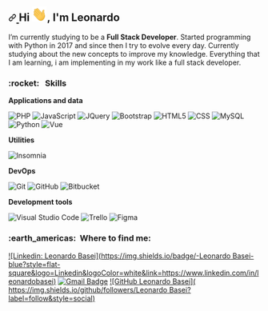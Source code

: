 <article class="markdown-body entry-content container-lg f5" itemprop="text">
   <h2>
      <a id="user-content-hi--im-alan" class="anchor" aria-hidden="true" href="#hi--im-alan">
         <svg class="octicon octicon-link" viewBox="0 0 16 16" version="1.1" width="16" height="16" aria-hidden="true">
            <path fill-rule="evenodd" d="M7.775 3.275a.75.75 0 001.06 1.06l1.25-1.25a2 2 0 112.83 2.83l-2.5 2.5a2 2 0 01-2.83 0 .75.75 0 00-1.06 1.06 3.5 3.5 0 004.95 0l2.5-2.5a3.5 3.5 0 00-4.95-4.95l-1.25 1.25zm-4.69 9.64a2 2 0 010-2.83l2.5-2.5a2 2 0 012.83 0 .75.75 0 001.06-1.06 3.5 3.5 0 00-4.95 0l-2.5 2.5a3.5 3.5 0 004.95 4.95l1.25-1.25a.75.75 0 00-1.06-1.06l-1.25 1.25a2 2 0 01-2.83 0z"></path>
         </svg>
      </a>
      Hi <a target="_blank" rel="noopener noreferrer" href="https://raw.githubusercontent.com/ABSphreak/ABSphreak/master/gifs/Hi.gif"><img src="https://raw.githubusercontent.com/ABSphreak/ABSphreak/master/gifs/Hi.gif" width="30px" style="max-width:100%;"></a>, I'm Leonardo
   </h2>
  
   <p>I’m currently studying to be a <strong>Full Stack Developer</strong>. Started programming with Python in 2017 and since then I try to evolve every day.
      Currently studying about the new concepts to improve my knowledge. Everything that I am learning, i am implementing in my work like a full stack developer.
   </p>
   
</article>

<h3> :rocket: &nbsp; Skills </h3>

**Applications and data**

  ![PHP](https://img.shields.io/badge/-PHP-333333?style=flat&logo=php)
  ![JavaScript](https://img.shields.io/badge/-JavaScript-333333?style=flat&logo=javascript)
  ![JQuery](https://img.shields.io/badge/-jquery-333333?style=flat&logo=jquery)
  ![Bootstrap](https://img.shields.io/badge/-bootstrap-333333?style=flat&logo=bootstrap)
  ![HTML5](https://img.shields.io/badge/-HTML5-333333?style=flat&logo=HTML5)
  ![CSS](https://img.shields.io/badge/-CSS-333333?style=flat&logo=CSS3&logoColor=1572B6)
  ![MySQL](https://img.shields.io/badge/-MySQL-333333?style=flat&logo=mysql)
  ![Python](https://img.shields.io/badge/-python-333333?style=flat&logo=python)
  ![Vue](https://img.shields.io/badge/-vue.js-333333?style=flat&logo=Vue.js)

**Utilities**

  ![Insomnia](https://img.shields.io/badge/-Insomnia-333333?style=flat&logo=insomnia)

**DevOps**

  ![Git](https://img.shields.io/badge/-Git-333333?style=flat&logo=git)
  ![GitHub](https://img.shields.io/badge/-GitHub-333333?style=flat&logo=github)
  ![Bitbucket](https://img.shields.io/badge/-Bitbucket-333333?style=flat&logo=bitbucket)

**Development tools**

  ![Visual Studio Code](https://img.shields.io/badge/-Visual%20Studio%20Code-333333?style=flat&logo=visual-studio-code&logoColor=007ACC)
  ![Trello](https://img.shields.io/badge/-Trello-333333?style=flat&logo=trello&logoColor=007ACC)
  ![Figma](https://img.shields.io/badge/-Figma-333333?style=flat&logo=figma&logoColor=007ACC)


<h3> :earth_americas: &nbsp;Where to find me: </h3> 

[![Linkedin: Leonardo Basei](https://img.shields.io/badge/-Leonardo Basei-blue?style=flat-square&logo=Linkedin&logoColor=white&link=https://www.linkedin.com/in/leonardobasei)](https://www.linkedin.com/in/leonardobasei)
[![Gmail Badge](https://img.shields.io/badge/-leonardobaseidias@gmail.com-006bed?style=flat-square&logo=Gmail&logoColor=white&link=mailto:leonardobaseidias@gmail.com)](mailto:leonardobaseidias@gmail.com)
[![GitHub Leonardo Basei]( https://img.shields.io/github/followers/Leonardo Basei?label=follow&style=social)](https://github.com/leonardobasei)
